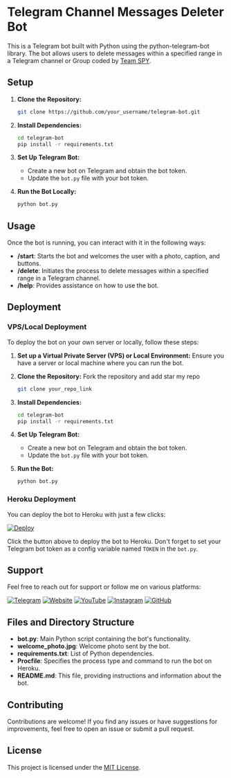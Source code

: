 # Telegram Channel Messages Deleter Bot

This is a Telegram bot built with Python using the python-telegram-bot library. The bot allows users to delete messages within a specified range in a Telegram channel or Group coded by [Team SPY](https:/t.me/dev_gagan).

## Setup

1. **Clone the Repository:**
   ```bash
   git clone https://github.com/your_username/telegram-bot.git
   ```

2. **Install Dependencies:**
   ```bash
   cd telegram-bot
   pip install -r requirements.txt
   ```

3. **Set Up Telegram Bot:**
   - Create a new bot on Telegram and obtain the bot token.
   - Update the `bot.py` file with your bot token.

4. **Run the Bot Locally:**
   ```bash
   python bot.py
   ```

## Usage

Once the bot is running, you can interact with it in the following ways:

- **/start**: Starts the bot and welcomes the user with a photo, caption, and buttons.
- **/delete**: Initiates the process to delete messages within a specified range in a Telegram channel.
- **/help**: Provides assistance on how to use the bot.

## Deployment

### VPS/Local Deployment

To deploy the bot on your own server or locally, follow these steps:

1. **Set up a Virtual Private Server (VPS) or Local Environment:** 
   Ensure you have a server or local machine where you can run the bot.

2. **Clone the Repository:** Fork the repository and add star my repo
   ```bash
   git clone your_repo_link
   ```

3. **Install Dependencies:**
   ```bash
   cd telegram-bot
   pip install -r requirements.txt
   ```

4. **Set Up Telegram Bot:**
   - Create a new bot on Telegram and obtain the bot token.
   - Update the `bot.py` file with your bot token.

5. **Run the Bot:**
   ```bash
   python bot.py
   ```

### Heroku Deployment

You can deploy the bot to Heroku with just a few clicks:

[![Deploy](https://www.herokucdn.com/deploy/button.svg)](https://heroku.com/deploy)

Click the button above to deploy the bot to Heroku. Don't forget to set your Telegram bot token as a config variable named `TOKEN` in the `bot.py`.

## Support

Feel free to reach out for support or follow me on various platforms:

[![Telegram](https://img.icons8.com/color/48/000000/telegram-app--v2.png)](https://t.me/dev_gagan)
[![Website](https://img.icons8.com/color/48/000000/domain.png)](https://devgagan.in/)
[![YouTube](https://img.icons8.com/color/48/000000/youtube-play.png)](https://youtube.com/@dev_gagan)
[![Instagram](https://img.icons8.com/color/48/000000/instagram-new.png)](https://instagram.com/devgaganin)
[![GitHub](https://img.icons8.com/color/48/000000/github--v1.png)](https://github.com/devgaganin)

## Files and Directory Structure

- **bot.py**: Main Python script containing the bot's functionality.
- **welcome_photo.jpg**: Welcome photo sent by the bot.
- **requirements.txt**: List of Python dependencies.
- **Procfile**: Specifies the process type and command to run the bot on Heroku.
- **README.md**: This file, providing instructions and information about the bot.

## Contributing

Contributions are welcome! If you find any issues or have suggestions for improvements, feel free to open an issue or submit a pull request.

## License

This project is licensed under the [MIT License](LICENSE).
